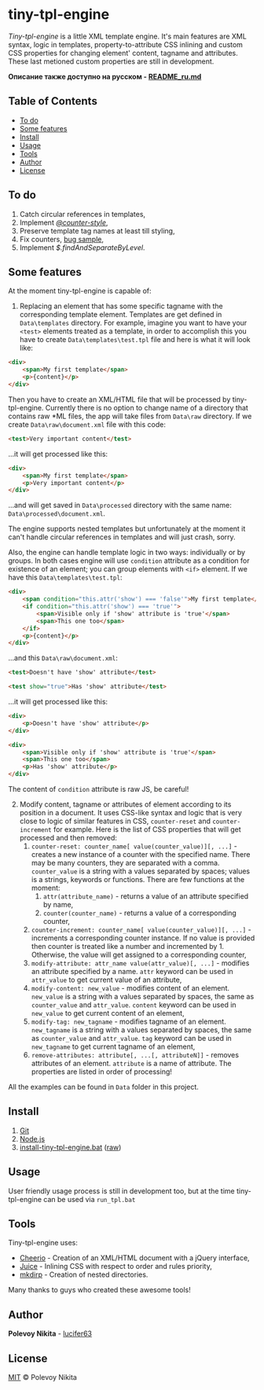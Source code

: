 # tiny-tpl-engine

*Tiny-tpl-engine* is a little XML template engine. It's main features are XML syntax, logic in templates, property-to-attribute CSS inlining and custom CSS properties for changing element' content, tagname and attributes. These last metioned custom properties are still in development.

**Описание также доступно на русском - [README_ru.md](https://github.com/lucifer63/tiny-tpl-engine/blob/master/README_ru.md)**

## Table of Contents

- [To do](#to-do)
- [Some features](#some-features)
- [Install](#install)
- [Usage](#usage)
- [Tools](#tools)
- [Author](#author)
- [License](#license)

## To do

1. Catch circular references in templates,
1. Implement [*@counter-style*](https://developer.mozilla.org/en-US/docs/Web/CSS/%40counter-style),
1. Preserve template tag names at least till styling,
1. Fix counters, [bug sample](https://jsfiddle.net/lucifer63/c4gvc66j/),
1. Implement *$.findAndSeparateByLevel*.

## Some features

At the moment tiny-tpl-engine is capable of:
1. Replacing an element that has some specific tagname with the corresponding template element. Templates are get defined in `Data\templates` directory. For example, imagine you want to have your `<test>` elements treated as a template, in order to accomplish this you have to create `Data\templates\test.tpl` file and here is what it will look like:

```html
<div>
    <span>My first template</span>
    <p>{content}</p>
</div>
```

Then you have to create an XML/HTML file that will be processed by tiny-tpl-engine. Currently there is no option to change name of a directory that contains raw *ML files, the app will take files from `Data\raw` directory. If we create `Data\raw\document.xml` file with this code:

```html
<test>Very important content</test>
```

...it will get processed like this:

```html
<div>
    <span>My first template</span>
    <p>Very important content</p>
</div>
```
...and will get saved in `Data\processed` directory with the same name: `Data\processed\document.xml`.

The engine supports nested templates but unfortunately at the moment it can't handle circular references in templates and will just crash, sorry.

Also, the engine can handle template logic in two ways: individually or by groups. In both cases engine will use `condition` attribute as a condition for existence of an element; you can group elements with `<if>` element. If we have this `Data\templates\test.tpl`:

```html
<div>
    <span condition="this.attr('show') === 'false'">My first template</span>
    <if condition="this.attr('show') === 'true'">
        <span>Visible only if 'show' attribute is 'true'</span>
        <span>This one too</span>
    </if>
    <p>{content}</p>
</div>
```

...and this `Data\raw\document.xml`:

```html
<test>Doesn't have 'show' attribute</test>

<test show="true">Has 'show' attribute</test>
```

...it will get processed like this:
```html
<div>
    <p>Doesn't have 'show' attribute</p>
</div>

<div>
    <span>Visible only if 'show' attribute is 'true'</span>
    <span>This one too</span>
    <p>Has 'show' attribute</p>
</div>
```
The content of `condition` attribute is raw JS, be careful!

2. Modify content, tagname or attributes of element according to its position in a document. It uses CSS-like syntax and logic that is very close to logic of similar features in CSS, `counter-reset` and `counter-increment` for example. Here is the list of CSS properties that will get processed and then removed:
    1. `counter-reset: counter_name[ value(counter_value)][, ...]` - creates a new instance of a counter with the specified name. There may be many counters, they are separated with a comma. `counter_value` is a string with a values separated by spaces; values is a strings, keywords or functions. There are few functions at the moment: 
        1. `attr(attribute_name)` - returns a value of an attribute specified by name,
        2. `counter(counter_name)` - returns a value of a corresponding counter,
    2. `counter-increment: counter_name[ value(counter_value)][, ...]` - increments a corresponding counter instance. If no value is provided then counter is treated like a number and incremented by 1. Otherwise, the value will get assigned to a corresponding counter,
    3. `modify-attribute: attr_name value(attr_value)[, ...]` - modifies an attribute specified by a name. `attr` keyword can be used in `attr_value` to get current value of an attribute,
    4. `modify-content: new_value` - modifies content of an element. `new_value` is a string with a values separated by spaces, the same as `counter_value` and `attr_value`. `content` keyword can be used in `new_value` to get current content of an element,
    5. `modify-tag: new_tagname` - modifies tagname of an element. `new_tagname` is a string with a values separated by spaces, the same as `counter_value` and `attr_value`. `tag` keyword can be used in `new_tagname` to get current tagname of an element,
    6. `remove-attributes: attribute[, ...[, attributeN]]` - removes attributes of an element. `attribute` is a name of attribute.
The properties are listed in order of processing!

All the examples can be found in `Data` folder in this project.

## Install

1. [Git](https://git-scm.com/downloads)
1. [Node.js](https://nodejs.org/en/)
1. [install-tiny-tpl-engine.bat](https://github.com/lucifer63/tiny-tpl-engine/blob/master/install-tiny-tpl-engine.bat) ([raw](https://raw.githubusercontent.com/lucifer63/tiny-tpl-engine/master/install-tiny-tpl-engine.bat))

## Usage

User friendly usage process is still in development too, but at the time tiny-tpl-engine can be used via `run_tpl.bat`

## Tools

Tiny-tpl-engine uses:

* [Cheerio](https://github.com/cheeriojs/cheerio) - Creation of an XML/HTML document with a jQuery interface,
* [Juice](https://github.com/Automattic/juice) - Inlining CSS with respect to order and rules priority,
* [mkdirp](https://github.com/substack/node-mkdirp) - Creation of nested directories.

Many thanks to guys who created these awesome tools!

## Author

**Polevoy Nikita** - [lucifer63](https://github.com/lucifer63)

## License

[MIT](LICENSE) © Polevoy Nikita